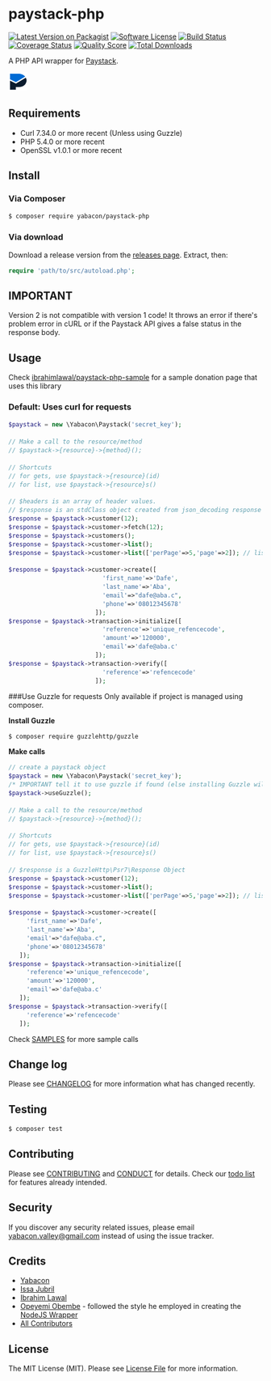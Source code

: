 # paystack-php

[![Latest Version on Packagist][ico-version]][link-packagist]
[![Software License][ico-license]](LICENSE.md)
[![Build Status][ico-travis]][link-travis]
[![Coverage Status][ico-scrutinizer]][link-scrutinizer]
[![Quality Score][ico-code-quality]][link-code-quality]
[![Total Downloads][ico-downloads]][link-downloads]

A PHP API wrapper for [Paystack](https://paystack.co/).

[![Paystack](img/paystack.png?raw=true "Paystack")](https://paystack.co/)

## Requirements
- Curl 7.34.0 or more recent (Unless using Guzzle)
- PHP 5.4.0 or more recent
- OpenSSL v1.0.1 or more recent

## Install

### Via Composer

``` bash
$ composer require yabacon/paystack-php
```

### Via download

Download a release version from the [releases page](https://github.com/yabacon/paystack-php/releases).
Extract, then:
``` php
require 'path/to/src/autoload.php';
```

## IMPORTANT
Version 2 is not compatible with version 1 code! It throws an error if there's problem error in cURL
or if the Paystack API gives a false status in the response body.

## Usage

Check [ibrahimlawal/paystack-php-sample](https://github.com/ibrahimlawal/paystack-php-sample) for a sample donation page that uses this library

### Default: Uses curl for requests
``` php
$paystack = new \Yabacon\Paystack('secret_key');

// Make a call to the resource/method
// $paystack->{resource}->{method}();

// Shortcuts
// for gets, use $paystack->{resource}(id)
// for list, use $paystack->{resource}s()

// $headers is an array of header values.
// $response is an stdClass object created from json_decoding response
$response = $paystack->customer(12);
$response = $paystack->customer->fetch(12);
$response = $paystack->customers();
$response = $paystack->customer->list();
$response = $paystack->customer->list(['perPage'=>5,'page'=>2]); // list the second page at 5 customers per page

$response = $paystack->customer->create([
                          'first_name'=>'Dafe',
                          'last_name'=>'Aba',
                          'email'=>"dafe@aba.c",
                          'phone'=>'08012345678'
                        ]);
$response = $paystack->transaction->initialize([
                          'reference'=>'unique_refencecode',
                          'amount'=>'120000',
                          'email'=>'dafe@aba.c'
                        ]);
$response = $paystack->transaction->verify([
                          'reference'=>'refencecode'
                        ]);
```

###Use Guzzle for requests
Only available if project is managed using composer.

**Install Guzzle**
``` bash
$ composer require guzzlehttp/guzzle
```

**Make calls**
``` php
// create a paystack object
$paystack = new \Yabacon\Paystack('secret_key');
/* IMPORTANT tell it to use guzzle if found (else installing Guzzle will not have had any effect) */
$paystack->useGuzzle();

// Make a call to the resource/method
// $paystack->{resource}->{method}();

// Shortcuts
// for gets, use $paystack->{resource}(id)
// for list, use $paystack->{resource}s()

// $response is a GuzzleHttp\Psr7\Response Object
$response = $paystack->customer(12);
$response = $paystack->customer->list();
$response = $paystack->customer->list(['perPage'=>5,'page'=>2]); // list the second page at 5 customers per page

$response = $paystack->customer->create([
     'first_name'=>'Dafe',
     'last_name'=>'Aba',
     'email'=>"dafe@aba.c",
     'phone'=>'08012345678'
   ]);
$response = $paystack->transaction->initialize([
     'reference'=>'unique_refencecode',
     'amount'=>'120000',
     'email'=>'dafe@aba.c'
   ]);
$response = $paystack->transaction->verify([
     'reference'=>'refencecode'
   ]);
```

Check [SAMPLES](SAMPLES.md) for more sample calls

## Change log

Please see [CHANGELOG](CHANGELOG.md) for more information what has changed recently.

## Testing

``` bash
$ composer test
```

## Contributing

Please see [CONTRIBUTING](.github/CONTRIBUTING.md) and [CONDUCT](.github/CONDUCT.md) for details. Check our [todo list](TODO.md) for features already intended.

## Security

If you discover any security related issues, please email yabacon.valley@gmail.com instead of using the issue tracker.

## Credits

- [Yabacon][link-author]
- [Issa Jubril](https://github.com/masterp4dev)
- [Ibrahim Lawal](https://github.com/ibrahimlawal)
- [Opeyemi Obembe](https://github.com/kehers) - followed the style he employed in creating the [NodeJS Wrapper](https://github.com/kehers/paystack)
- [All Contributors][link-contributors]

## License

The MIT License (MIT). Please see [License File](LICENSE.md) for more information.

[ico-version]: https://img.shields.io/packagist/v/yabacon/paystack-php.svg?style=flat-square
[ico-license]: https://img.shields.io/badge/license-MIT-brightgreen.svg?style=flat-square
[ico-travis]: https://img.shields.io/travis/yabacon/paystack-php/master.svg?style=flat-square
[ico-scrutinizer]: https://img.shields.io/scrutinizer/coverage/g/yabacon/paystack-php.svg?style=flat-square
[ico-code-quality]: https://img.shields.io/scrutinizer/g/yabacon/paystack-php.svg?style=flat-square
[ico-downloads]: https://img.shields.io/packagist/dt/yabacon/paystack-php.svg?style=flat-square

[link-packagist]: https://packagist.org/packages/yabacon/paystack-php
[link-travis]: https://travis-ci.org/yabacon/paystack-php
[link-scrutinizer]: https://scrutinizer-ci.com/g/yabacon/paystack-php/code-structure
[link-code-quality]: https://scrutinizer-ci.com/g/yabacon/paystack-php
[link-downloads]: https://packagist.org/packages/yabacon/paystack-php
[link-author]: https://github.com/yabacon
[link-contributors]: ../../contributors
